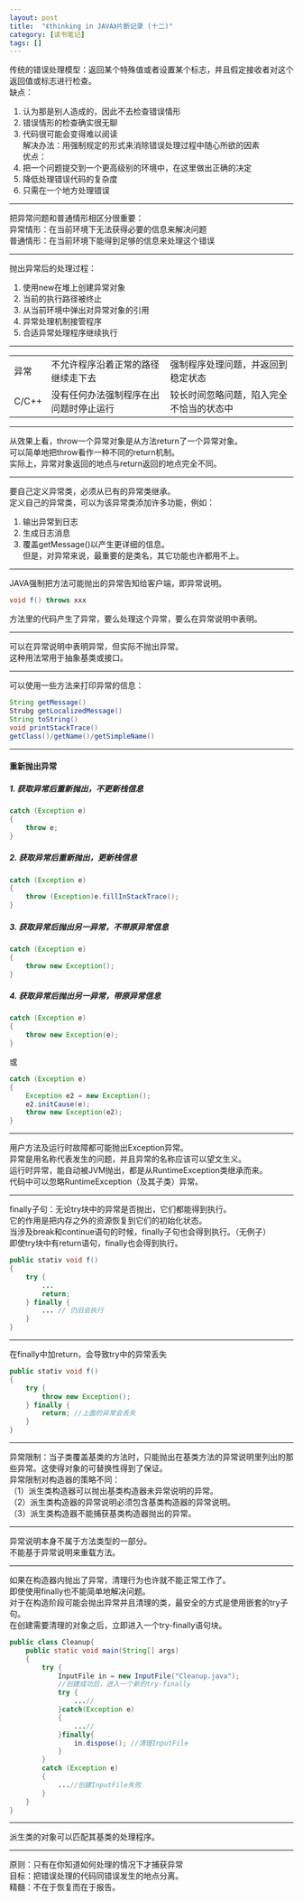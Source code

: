 ```yaml
---
layout: post
title:  "《thinking in JAVA》片断记录 (十二)"
category: [读书笔记]
tags: []
---
```


传统的错误处理模型：返回某个特殊值或者设置某个标志，并且假定接收者对这个返回值或标志进行检查。  
缺点：  
1. 认为那是别人造成的，因此不去检查错误情形  
2. 错误情形的检查确实很无聊  
3. 代码很可能会变得难以阅读  
解决办法：用强制规定的形式来消除错误处理过程中随心所欲的因素    
优点：  
1. 把一个问题提交到一个更高级别的环境中，在这里做出正确的决定  
2. 降低处理错误代码的复杂度  
3. 只需在一个地方处理错误  

---

把异常问题和普通情形相区分很重要：   
异常情形：在当前环境下无法获得必要的信息来解决问题  
普通情形：在当前环境下能得到足够的信息来处理这个错误  

---

抛出异常后的处理过程：  
1. 使用new在堆上创建异常对象  
2. 当前的执行路径被终止  
3. 从当前环境中弹出对异常对象的引用  
4. 异常处理机制接管程序  
5. 合适异常处理程序继续执行  

---

||||
|---|---|---|
|异常|不允许程序沿着正常的路径继续走下去|强制程序处理问题，并返回到稳定状态|
|C/C++|没有任何办法强制程序在出问题时停止运行|较长时间忽略问题，陷入完全不恰当的状态中|

---

从效果上看，throw一个异常对象是从方法return了一个异常对象。  
可以简单地把throw看作一种不同的return机制。  
实际上，异常对象返回的地点与return返回的地点完全不同。  

---

要自己定义异常类，必须从已有的异常类继承。  
定义自己的异常类，可以为该异常类添加许多功能，例如：  
1. 输出异常到日志  
2. 生成日志消息  
3. 覆盖getMessage()以产生更详细的信息。  
但是，对异常来说，最重要的是类名，其它功能也许都用不上。  

---

JAVA强制把方法可能抛出的异常告知给客户端，即异常说明。  

```java
void f() throws xxx
```
方法里的代码产生了异常，要么处理这个异常，要么在异常说明中表明。  

---

可以在异常说明中表明异常，但实际不抛出异常。  
这种用法常用于抽象基类或接口。  

---

可以使用一些方法来打印异常的信息：  

```java
String getMessage()
Strubg getLocalizedMessage()
String toString()
void printStackTrace()
getClass()/getName()/getSimpleName()
```

---

#### 重新抛出异常

##### 1. 获取异常后重新抛出，不更新栈信息

```java
catch (Exception e)
{
    throw e;
}
```

##### 2. 获取异常后重新抛出，更新栈信息

```java
catch (Exception e)
{
    throw (Exception)e.fillInStackTrace();
}
```

##### 3. 获取异常后抛出另一异常，不带原异常信息

```java
catch (Exception e)
{
    throw new Exception();
}
```

##### 4. 获取异常后抛出另一异常，带原异常信息

```java
catch (Exception e)
{
    throw new Exception(e);
}
```
或

```java
catch (Exception e)
{
    Exception e2 = new Exception();
    e2.initCause(e);
    throw new Exception(e2);
}
```

---

用户方法及运行时故障都可能抛出Exception异常。  
异常是用名称代表发生的问题，并且异常的名称应该可以望文生义。  
运行时异常，能自动被JVM抛出，都是从RuntimeException类继承而来。  
代码中可以忽略RuntimeException（及其子类）异常。  

---

finally子句：无论try块中的异常是否抛出，它们都能得到执行。  
它的作用是把内存之外的资源恢复到它们的初始化状态。  
当涉及break和continue语句的时候，finally子句也会得到执行。（无例子）  
即使try块中有return语句，finally也会得到执行。  

```java
public stativ void f()
{
    try {
        ...
        return;
    } finally {
        ... // 仍旧会执行
    }
}
```

---

在finally中加return，会导致try中的异常丢失

```java
public stativ void f()
{
    try {
        throw new Exception();
    } finally {
        return; //上面的异常会丢失
    }
}
```

---

异常限制：当子类覆盖基类的方法时，只能抛出在基类方法的异常说明里列出的那些异常。这使得对象的可替换性得到了保证。  
异常限制对构造器的策略不同：  
（1）派生类构造器可以抛出基类构造器未异常说明的异常。  
（2）派生类构造器的异常说明必须包含基类构造器的异常说明。  
（3）派生类构造器不能捕获基类构造器抛出的异常。   

---

异常说明本身不属于方法类型的一部分。  
不能基于异常说明来重载方法。  

---

如果在构造器内抛出了异常，清理行为也许就不能正常工作了。  
即使使用finally也不能简单地解决问题。  
对于在构造阶段可能会抛出异常并且清理的类，最安全的方式是使用嵌套的try子句。  
在创建需要清理的对象之后，立即进入一个try-finally语句块。  

```java
public class Cleanup{
    public static void main(String[] args)
    {
        try {
            InputFile in = new InputFile("Cleanup.java");
            //创建成功后，进入一个新的try-finally
            try {
                ...//
            }catch(Exception e)
            {
                ...//
            }finally{
                in.dispose(); //清理InputFile
            }
        }
        catch (Exception e)
        {
            ...//创建InputFile失败
        }
    }
}
```

---

派生类的对象可以匹配其基类的处理程序。  

---

原则：只有在你知道如何处理的情况下才捕获异常  
目标：把错误处理的代码同错误发生的地点分离。  
精髓：不在于恢复而在于报告。  
